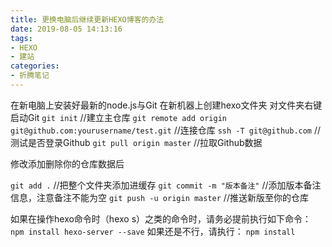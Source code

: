 ```yaml
---
title: 更换电脑后继续更新HEXO博客的办法
date: 2019-08-05 14:13:16
tags:
- HEXO
- 建站
categories:
- 折腾笔记
---
```

在新电脑上安装好最新的node.js与Git
在新机器上创建hexo文件夹
对文件夹右键启动Git
`git init` //建立主仓库
`git remote add origin git@github.com:yourusername/test.git` //连接仓库
`ssh -T git@github.com` //测试是否登录Github
`git pull origin master` //拉取Github数据

修改添加删除你的仓库数据后

`git add .` //把整个文件夹添加进缓存
`git commit -m "版本备注"` //添加版本备注信息，注意备注不能为空
`git push -u origin master` //推送新版至你的仓库

如果在操作hexo命令时（hexo s）之类的命令时，请务必提前执行如下命令：
`npm install hexo-server --save`
如果还是不行，请执行：
`npm install`
	